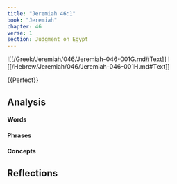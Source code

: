 ```yaml
---
title: "Jeremiah 46:1"
book: "Jeremiah"
chapter: 46
verse: 1
section: Judgment on Egypt
---
```

![[/Greek/Jeremiah/046/Jeremiah-046-001G.md#Text]]
![[/Hebrew/Jeremiah/046/Jeremiah-046-001H.md#Text]]

{{Perfect}}

## Analysis

#### Words

#### Phrases

#### Concepts

## Reflections
